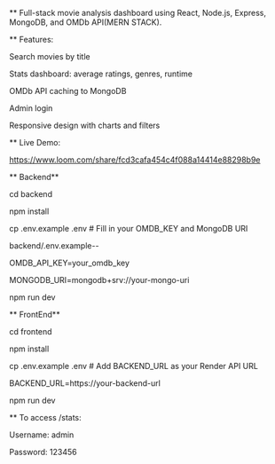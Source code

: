 ** Full-stack movie analysis dashboard using React, Node.js, Express, MongoDB, and OMDb API(MERN STACK). 


** Features:

Search movies by title

Stats dashboard: average ratings, genres, runtime

OMDb API caching to MongoDB

Admin login

Responsive design with charts and filters


** Live Demo: 

https://www.loom.com/share/fcd3cafa454c4f088a14414e88298b9e

** Backend**

cd backend

npm install

cp .env.example .env   # Fill in your OMDB_KEY and MongoDB URI

backend/.env.example--

OMDB_API_KEY=your_omdb_key

MONGODB_URI=mongodb+srv://your-mongo-uri

npm run dev


** FrontEnd** 


cd frontend

npm install

cp .env.example .env   # Add BACKEND_URL as your Render API URL

BACKEND_URL=https://your-backend-url

npm run dev


** To access /stats:



Username: admin

Password: 123456
